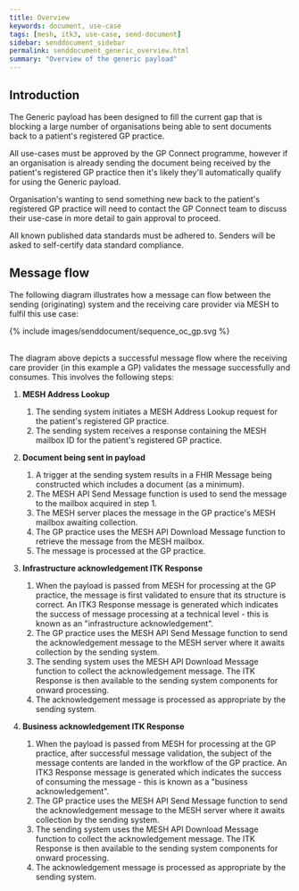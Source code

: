 ```yaml
---
title: Overview
keywords: document, use-case
tags: [mesh, itk3, use-case, send-document]
sidebar: senddocument_sidebar
permalink: senddocument_generic_overview.html
summary: "Overview of the generic payload"
---
```


## Introduction ##

The Generic payload has been designed to fill the current gap that is blocking a large number of organisations being able to sent documents back to a patient's registered GP practice.

All use-cases must be approved by the GP Connect programme, however if an organisation is already sending the document being received by the patient's registered GP practice then it's likely they'll automatically qualify for using the Generic payload.

Organisation's wanting to send something new back to the patient's registered GP practice will need to contact the GP Connect team to discuss their use-case in more detail to gain approval to proceed.

All known published data standards must be adhered to. Senders will be asked to self-certify data standard compliance.



## Message flow ##

The following diagram illustrates how a message can flow between the sending (originating) system and the receiving care provider via MESH to fulfil this use case:

<div style="max-width:100%;max-height:100%;display:block;margin: 0 auto;" >
	{% include images/senddocument/sequence_oc_gp.svg %}
</div>
<br/>


The diagram above depicts a successful message flow where the receiving care provider (in this example a GP) validates the message successfully and consumes. This involves the following steps:

1.  **MESH Address Lookup**

    1. The sending system initiates a MESH Address Lookup request for the patient's registered GP practice.
    2. The sending system receives a response containing the MESH mailbox ID for the patient's registered GP practice.

2.  **Document being sent in payload**

    1. A trigger at the sending system results in a FHIR Message being constructed which includes a document (as a minimum).
    2. The MESH API Send Message function is used to send the message to the mailbox acquired in step 1.
    3. The MESH server places the message in the GP practice's MESH mailbox awaiting collection.
    4. The GP practice uses the MESH API Download Message function to retrieve the message from the MESH mailbox.
    5. The message is processed at the GP practice.

3.  **Infrastructure acknowledgement ITK Response**

    1. When the payload is passed from MESH for processing at the GP practice, the message is first validated to ensure that its structure is correct. An ITK3 Response message is generated which indicates the success of message processing at a technical level - this is known as an "infrastructure acknowledgement". 
    2. The GP practice uses the MESH API Send Message function to send the acknowledgement message to the MESH server where it awaits collection by the sending system.
    3. The sending system uses the MESH API Download Message function to collect the acknowledgement message. The ITK Response is then available to the sending system components for onward processing.
    4. The acknowledgement message is processed as appropriate by the sending system.

4.  **Business acknowledgement ITK Response**

    1. When the payload is passed from MESH for processing at the GP practice, after successful message validation, the subject of the message contents are landed in the workflow of the GP practice. An ITK3 Response message is generated which indicates the success of consuming the message - this is known as a "business acknowledgement". 
    2. The GP practice uses the MESH API Send Message function to send the acknowledgement message to the MESH server where it awaits collection by the sending system.
    3. The sending system uses the MESH API Download Message function to collect the acknowledgement message. The ITK Response is then available to the sending system components for onward processing.
    4. The acknowledgement message is processed as appropriate by the sending system.


